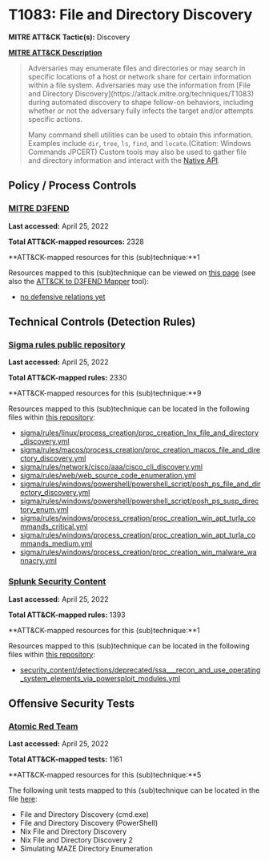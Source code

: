 # T1083: File and Directory Discovery
**MITRE ATT&CK Tactic(s):** Discovery

**[MITRE ATT&CK Description](https://attack.mitre.org/techniques/T1083)**
<blockquote>Adversaries may enumerate files and directories or may search in specific locations of a host or network share for certain information within a file system. Adversaries may use the information from [File and Directory Discovery](https://attack.mitre.org/techniques/T1083) during automated discovery to shape follow-on behaviors, including whether or not the adversary fully infects the target and/or attempts specific actions.

Many command shell utilities can be used to obtain this information. Examples include <code>dir</code>, <code>tree</code>, <code>ls</code>, <code>find</code>, and <code>locate</code>.(Citation: Windows Commands JPCERT) Custom tools may also be used to gather file and directory information and interact with the [Native API](https://attack.mitre.org/techniques/T1106).</blockquote>
## Policy / Process Controls
### [MITRE D3FEND](https://d3fend.mitre.org/)
**Last accessed:** April 25, 2022

**Total ATT&CK-mapped resources:** 2328

**ATT&CK-mapped resources for this (sub)technique:**1

Resources mapped to this (sub)technique can be viewed on [this page](https://d3fend.mitre.org/) (see also the [ATT&CK to D3FEND Mapper](https://d3fend.mitre.org/tools/attack-mapper) tool):

* [no defensive relations yet](https://d3fend.mitre.org/techniques/d3f:nodefensiverelationsyet)

## Technical Controls (Detection Rules)
### [Sigma rules public repository](https://github.com/SigmaHQ/sigma)
**Last accessed:** April 25, 2022

**Total ATT&CK-mapped rules:** 2330

**ATT&CK-mapped resources for this (sub)technique:**9

Resources mapped to this (sub)technique can be located in the following files within [this repository](https://github.com/SigmaHQ/sigma/tree/master/rules):

* [sigma/rules/linux/process_creation/proc_creation_lnx_file_and_directory_discovery.yml](https://github.com/SigmaHQ/sigma/blob/master/rules/linux/process_creation/proc_creation_lnx_file_and_directory_discovery.yml)
* [sigma/rules/macos/process_creation/proc_creation_macos_file_and_directory_discovery.yml](https://github.com/SigmaHQ/sigma/blob/master/rules/macos/process_creation/proc_creation_macos_file_and_directory_discovery.yml)
* [sigma/rules/network/cisco/aaa/cisco_cli_discovery.yml](https://github.com/SigmaHQ/sigma/blob/master/rules/network/cisco/aaa/cisco_cli_discovery.yml)
* [sigma/rules/web/web_source_code_enumeration.yml](https://github.com/SigmaHQ/sigma/blob/master/rules/web/web_source_code_enumeration.yml)
* [sigma/rules/windows/powershell/powershell_script/posh_ps_file_and_directory_discovery.yml](https://github.com/SigmaHQ/sigma/blob/master/rules/windows/powershell/powershell_script/posh_ps_file_and_directory_discovery.yml)
* [sigma/rules/windows/powershell/powershell_script/posh_ps_susp_directory_enum.yml](https://github.com/SigmaHQ/sigma/blob/master/rules/windows/powershell/powershell_script/posh_ps_susp_directory_enum.yml)
* [sigma/rules/windows/process_creation/proc_creation_win_apt_turla_commands_critical.yml](https://github.com/SigmaHQ/sigma/blob/master/rules/windows/process_creation/proc_creation_win_apt_turla_commands_critical.yml)
* [sigma/rules/windows/process_creation/proc_creation_win_apt_turla_commands_medium.yml](https://github.com/SigmaHQ/sigma/blob/master/rules/windows/process_creation/proc_creation_win_apt_turla_commands_medium.yml)
* [sigma/rules/windows/process_creation/proc_creation_win_malware_wannacry.yml](https://github.com/SigmaHQ/sigma/blob/master/rules/windows/process_creation/proc_creation_win_malware_wannacry.yml)

### [Splunk Security Content](https://github.com/splunk/security_content)
**Last accessed:** April 25, 2022

**Total ATT&CK-mapped rules:** 1393

**ATT&CK-mapped resources for this (sub)technique:**1

Resources mapped to this (sub)technique can be located in the following files within [this repository](https://github.com/splunk/security_content/tree/develop/detections):

* [security_content/detections/deprecated/ssa___recon_and_use_operating_system_elements_via_powersploit_modules.yml](https://github.com/splunk/security_content/blob/develop/detections/deprecated/ssa___recon_and_use_operating_system_elements_via_powersploit_modules.yml)


## Offensive Security Tests
### [Atomic Red Team](https://github.com/redcanaryco/atomic-red-team)
**Last accessed:** April 25, 2022

**Total ATT&CK-mapped tests:** 1161

**ATT&CK-mapped resources for this (sub)technique:**5

The following unit tests mapped to this (sub)technique can be located in the file [here](https://github.com/redcanaryco/atomic-red-team/tree/master/atomics/T1083/T1083.yaml):

* File and Directory Discovery (cmd.exe)
* File and Directory Discovery (PowerShell)
* Nix File and Directory Discovery
* Nix File and Directory Discovery 2
* Simulating MAZE Directory Enumeration

